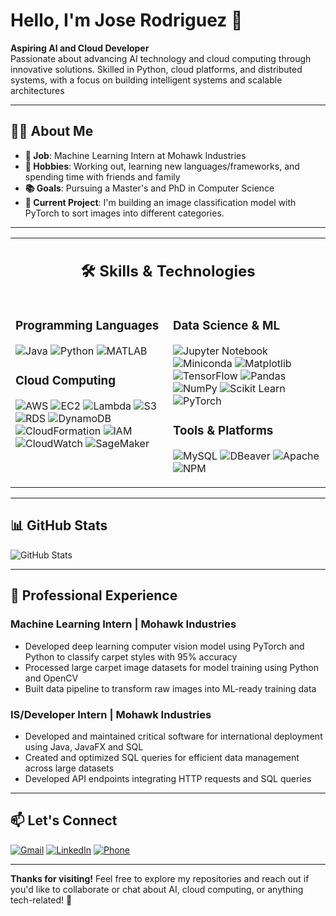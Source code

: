 # Hello, I'm Jose Rodriguez 👋     
       
**Aspiring AI and Cloud Developer**         
Passionate about advancing AI technology and cloud computing through innovative solutions. Skilled in Python, cloud platforms, and distributed systems, with a focus on building intelligent systems and scalable architectures
  
---     

## 👨‍💻 About Me 

- **💼 Job**: Machine Learning Intern at Mohawk Industries 
- **🎯 Hobbies**: Working out, learning new languages/frameworks, and spending time with friends and family
- **📚 Goals**: Pursuing a Master's and PhD in Computer Science
- **🔨 Current Project**: I'm building an image classification model with PyTorch to sort images into different categories.

---

<table align="center">
<tr>
<td colspan="2" align="center">

## 🛠️ Skills & Technologies

</td>
</tr>
<tr>
<td width="50%" valign="top">

### **Programming Languages**
![Java](https://img.shields.io/badge/Java-FF4C00?style=plastic&logo=openjdk&logoColor=white)
![Python](https://img.shields.io/badge/Python-3474A7?style=plastic&logo=python&logoColor=white)
![MATLAB](https://img.shields.io/badge/MATLAB-0076A8?style=plastic&logo=mathworks&logoColor=white)

### **Cloud Computing**
![AWS](https://img.shields.io/badge/AWS-232F3E?style=plastic&logo=amazon-web-services&logoColor=white)
![EC2](https://img.shields.io/badge/EC2-F37C20?style=plastic&logo=amazonec2&logoColor=white)
![Lambda](https://img.shields.io/badge/Lambda-FF9900?style=plastic&logo=awslambda&logoColor=white)
![S3](https://img.shields.io/badge/S3-2CBE4E?style=plastic&logo=amazons3&logoColor=white)
![RDS](https://img.shields.io/badge/RDS-4053D6?style=plastic&logo=amazonrds&logoColor=white)
![DynamoDB](https://img.shields.io/badge/DynamoDB-4053D6?style=plastic&logo=amazondynamodb&logoColor=white)
![CloudFormation](https://img.shields.io/badge/CloudFormation-FF4F8B?style=plastic&logo=awscloudformation&logoColor=white)
![IAM](https://img.shields.io/badge/IAM-E63946?style=plastic&logo=amazoniam&logoColor=white)
![CloudWatch](https://img.shields.io/badge/CloudWatch-E83F6F?style=plastic&logo=amazoncloudwatch&logoColor=white)
![SageMaker](https://img.shields.io/badge/SageMaker-00B9BF?style=plastic&logo=amazonsagemaker&logoColor=white)

</td>
<td width="50%" valign="top">

### **Data Science & ML**
![Jupyter Notebook](https://img.shields.io/badge/Jupyter-F37626?style=plastic&logo=jupyter&logoColor=white)
![Miniconda](https://img.shields.io/badge/Miniconda-44A833?style=plastic&logo=anaconda&logoColor=white)
![Matplotlib](https://img.shields.io/badge/Matplotlib-1F77B4?style=plastic&logo=python&logoColor=white)
![TensorFlow](https://img.shields.io/badge/TensorFlow-FF6F00?style=plastic&logo=tensorflow&logoColor=white)
![Pandas](https://img.shields.io/badge/Pandas-150458?style=plastic&logo=pandas&logoColor=white)
![NumPy](https://img.shields.io/badge/NumPy-013243?style=plastic&logo=numpy&logoColor=white)
![Scikit Learn](https://img.shields.io/badge/Scikit_Learn-F7931E?style=plastic&logo=scikitlearn&logoColor=white)
![PyTorch](https://img.shields.io/badge/PyTorch-EE4C2C?style=flat&logo=pytorch&logoColor=white)

### **Tools & Platforms**
![MySQL](https://img.shields.io/badge/MySQL-FF6600?style=plastic&logo=mysql&logoColor=white)
![DBeaver](https://img.shields.io/badge/DBeaver-382923?style=plastic&logo=dbeaver&logoColor=white)
![Apache](https://img.shields.io/badge/Apache-E3271B?style=plastic&logo=apache&logoColor=white)
![NPM](https://img.shields.io/badge/NPM-CB3837?style=plastic&logo=npm&logoColor=white)

</td>
</tr>
</table>

---

## 📊 GitHub Stats

![GitHub Stats](https://github-readme-stats.vercel.app/api?username=genjose12345&show_icons=true&theme=blue-green&rank_icon=github&include_all_commits=true)

---
## 💼 Professional Experience

### Machine Learning Intern | Mohawk Industries
- Developed deep learning computer vision model using PyTorch and Python to classify carpet styles with 95% accuracy
- Processed large carpet image datasets for model training using Python and OpenCV
- Built data pipeline to transform raw images into ML-ready training data

### IS/Developer Intern | Mohawk Industries
- Developed and maintained critical software for international deployment using Java, JavaFX and SQL
- Created and optimized SQL queries for efficient data management across large datasets
- Developed API endpoints integrating HTTP requests and SQL queries
---
## 📫 Let's Connect

[![Gmail](https://img.shields.io/badge/Gmail-genjose1231@gmail.com-EA4335?style=flat&logo=gmail&logoColor=white)](mailto:genjose1231@gmail.com)
[![LinkedIn](https://img.shields.io/badge/LinkedIn-0077B5?style=flat&logo=linkedin&logoColor=white)](https://www.linkedin.com/in/jose-rodriguez-9a982b224)
[![Phone](https://img.shields.io/badge/Phone-706--618--1178-25D366?style=flat&logo=whatsapp&logoColor=white)](tel:706-618-1178)

---

**Thanks for visiting!** Feel free to explore my repositories and reach out if you'd like to collaborate or chat about AI, cloud computing, or anything tech-related! 🚀
